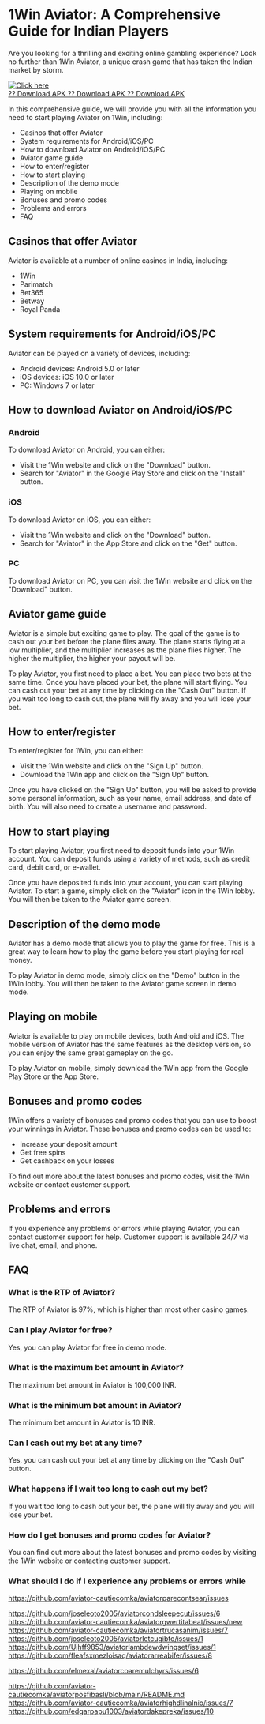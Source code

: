 # 1Win Aviator: A Comprehensive Guide for Indian Players

Are you looking for a thrilling and exciting online gambling experience?
Look no further than 1Win Aviator, a unique crash game that has taken
the Indian market by storm.

[![Click
here](https://readscoops.com/wp-content/uploads/2023/03/Readscoop-aviator-1-1.jpg)](https://traff.sbs/deff)\
[?? Download APK ?? Download APK ?? Download
APK](https://traff.sbs/deff)

In this comprehensive guide, we will provide you with all the
information you need to start playing Aviator on 1Win, including:

-   Casinos that offer Aviator
-   System requirements for Android/iOS/PC
-   How to download Aviator on Android/iOS/PC
-   Aviator game guide
-   How to enter/register
-   How to start playing
-   Description of the demo mode
-   Playing on mobile
-   Bonuses and promo codes
-   Problems and errors
-   FAQ

## Casinos that offer Aviator

Aviator is available at a number of online casinos in India, including:

-   1Win
-   Parimatch
-   Bet365
-   Betway
-   Royal Panda

## System requirements for Android/iOS/PC

Aviator can be played on a variety of devices, including:

-   Android devices: Android 5.0 or later
-   iOS devices: iOS 10.0 or later
-   PC: Windows 7 or later

## How to download Aviator on Android/iOS/PC

### Android

To download Aviator on Android, you can either:

-   Visit the 1Win website and click on the "Download" button.
-   Search for "Aviator" in the Google Play Store and click on the
    "Install" button.

### iOS

To download Aviator on iOS, you can either:

-   Visit the 1Win website and click on the "Download" button.
-   Search for "Aviator" in the App Store and click on the
    "Get" button.

### PC

To download Aviator on PC, you can visit the 1Win website and click on
the "Download" button.

## Aviator game guide

Aviator is a simple but exciting game to play. The goal of the game is
to cash out your bet before the plane flies away. The plane starts
flying at a low multiplier, and the multiplier increases as the plane
flies higher. The higher the multiplier, the higher your payout will be.

To play Aviator, you first need to place a bet. You can place two bets
at the same time. Once you have placed your bet, the plane will start
flying. You can cash out your bet at any time by clicking on the
"Cash Out" button. If you wait too long to cash out, the plane
will fly away and you will lose your bet.

## How to enter/register

To enter/register for 1Win, you can either:

-   Visit the 1Win website and click on the "Sign Up" button.
-   Download the 1Win app and click on the "Sign Up" button.

Once you have clicked on the "Sign Up" button, you will be asked
to provide some personal information, such as your name, email address,
and date of birth. You will also need to create a username and password.

## How to start playing

To start playing Aviator, you first need to deposit funds into your 1Win
account. You can deposit funds using a variety of methods, such as
credit card, debit card, or e-wallet.

Once you have deposited funds into your account, you can start playing
Aviator. To start a game, simply click on the "Aviator" icon in
the 1Win lobby. You will then be taken to the Aviator game screen.

## Description of the demo mode

Aviator has a demo mode that allows you to play the game for free. This
is a great way to learn how to play the game before you start playing
for real money.

To play Aviator in demo mode, simply click on the "Demo" button in
the 1Win lobby. You will then be taken to the Aviator game screen in
demo mode.

## Playing on mobile

Aviator is available to play on mobile devices, both Android and iOS.
The mobile version of Aviator has the same features as the desktop
version, so you can enjoy the same great gameplay on the go.

To play Aviator on mobile, simply download the 1Win app from the Google
Play Store or the App Store.

## Bonuses and promo codes

1Win offers a variety of bonuses and promo codes that you can use to
boost your winnings in Aviator. These bonuses and promo codes can be
used to:

-   Increase your deposit amount
-   Get free spins
-   Get cashback on your losses

To find out more about the latest bonuses and promo codes, visit the
1Win website or contact customer support.

## Problems and errors

If you experience any problems or errors while playing Aviator, you can
contact customer support for help. Customer support is available 24/7
via live chat, email, and phone.

## FAQ

### What is the RTP of Aviator?

The RTP of Aviator is 97%, which is higher than most other casino games.

### Can I play Aviator for free?

Yes, you can play Aviator for free in demo mode.

### What is the maximum bet amount in Aviator?

The maximum bet amount in Aviator is 100,000 INR.

### What is the minimum bet amount in Aviator?

The minimum bet amount in Aviator is 10 INR.

### Can I cash out my bet at any time?

Yes, you can cash out your bet at any time by clicking on the "Cash
Out" button.

### What happens if I wait too long to cash out my bet?

If you wait too long to cash out your bet, the plane will fly away and
you will lose your bet.

### How do I get bonuses and promo codes for Aviator?

You can find out more about the latest bonuses and promo codes by
visiting the 1Win website or contacting customer support.

### What should I do if I experience any problems or errors while

https://github.com/aviator-cautiecomka/aviatorparecontsear/issues

https://github.com/joseleoto2005/aviatorcondsleepecut/issues/6
https://github.com/aviator-cautiecomka/aviatorgwertitabeat/issues/new
https://github.com/aviator-cautiecomka/aviatortrucasanim/issues/7
https://github.com/joseleoto2005/aviatorletcugibto/issues/1
https://github.com/Ujhff9853/aviatorlambdewdwingset/issues/1
https://github.com/fleafsxmezloisaq/aviatorarreabifer/issues/8

https://github.com/elmexal/aviatorcoaremulchyrs/issues/6

https://github.com/aviator-cautiecomka/aviatorposfibasli/blob/main/README.md
https://github.com/aviator-cautiecomka/aviatorhighdlinalnio/issues/7
https://github.com/edgarpapu1003/aviatordakepreka/issues/10
